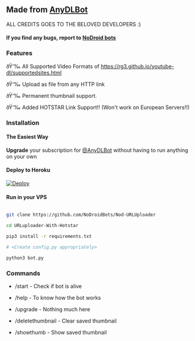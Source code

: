 ## Made from [AnyDLBot](https://telegram.dog/AnyDLBot)

ALL CREDITS GOES TO THE BELOVED DEVELOPERS :)

#### If you find any bugs, report to [NoDroid bots](https://telegram.dog/NoDroid_Bots)

### Features

ðŸ‘‰ All Supported Video Formats of https://rg3.github.io/youtube-dl/supportedsites.html

ðŸ‘‰ Upload as file from any HTTP link

ðŸ‘‰ Permanent thumbnail support.

ðŸ‘‰ Added HOTSTAR Link Support!!  (Won't work on European Servers!!)

### Installation

#### The Easiest Way

**Upgrade** your subscription for [@AnyDLBot](https://telegram.dog/AnyDLBot) without having to run anything on your own

#### Deploy to Heroku

[![Deploy](https://www.herokucdn.com/deploy/button.svg)](https://www.heroku.com/deploy?template=https://github.com/NoDroidBots/Nod-URLUploader)

#### Run in your VPS

```sh

git clone https://github.com/NoDroidBots/Nod-URLUploader

cd URLuploader-With-Hotstar

pip3 install -r requirements.txt

# <Create config.py appropriately>

python3 bot.py

```

### Commands

* /start             - Check if bot is alive

* /help              - To know how the bot works

* /upgrade           - Nothing much here

* /deletethumbnail   - Clear saved thumbnail

* /showthumb         - Show saved thumbnail

